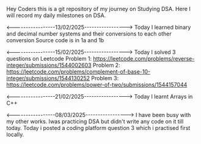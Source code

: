 Hey Coders this is a git repository of my journey on Studying DSA.
Here I will record my daily milestones on DSA.

<-----------------13/02/2025----------------->
Today I learned binary and decimal number systems and their conversions to each other 
conversion Source code is in 1a and 1b
 
<-----------------15/02/2025----------------->
Today I solved 3 questions on Leetcode 
Problem 1: https://leetcode.com/problems/reverse-integer/submissions/1544002603
Problem 2: https://leetcode.com/problems/complement-of-base-10-integer/submissions/1544130252
Problem 3: https://leetcode.com/problems/power-of-two/submissions/1544157044

<-----------------21/02/2025----------------->
Today I learnt Arrays in C++ 

<-----------------08/03/2025----------------->
I have been busy with my other works. Iwas practicing DSA but didn't write any code on it till today.
Today i posted a coding platform question 3 which i practised first locally.
 
